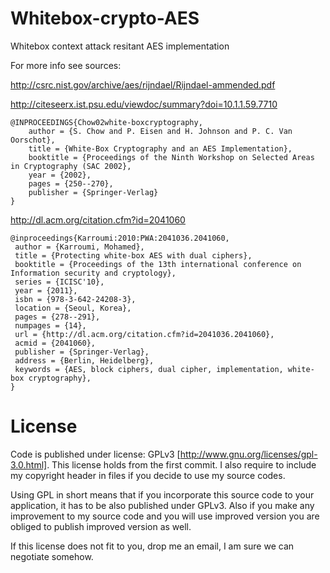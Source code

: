 Whitebox-crypto-AES
===================

Whitebox context attack resitant AES implementation

For more info see sources:

http://csrc.nist.gov/archive/aes/rijndael/Rijndael-ammended.pdf

http://citeseerx.ist.psu.edu/viewdoc/summary?doi=10.1.1.59.7710

    @INPROCEEDINGS{Chow02white-boxcryptography,
        author = {S. Chow and P. Eisen and H. Johnson and P. C. Van Oorschot},
        title = {White-Box Cryptography and an AES Implementation},
        booktitle = {Proceedings of the Ninth Workshop on Selected Areas in Cryptography (SAC 2002},
        year = {2002},
        pages = {250--270},
        publisher = {Springer-Verlag}
    }

http://dl.acm.org/citation.cfm?id=2041060

    @inproceedings{Karroumi:2010:PWA:2041036.2041060,
     author = {Karroumi, Mohamed},
     title = {Protecting white-box AES with dual ciphers},
     booktitle = {Proceedings of the 13th international conference on Information security and cryptology},
     series = {ICISC'10},
     year = {2011},
     isbn = {978-3-642-24208-3},
     location = {Seoul, Korea},
     pages = {278--291},
     numpages = {14},
     url = {http://dl.acm.org/citation.cfm?id=2041036.2041060},
     acmid = {2041060},
     publisher = {Springer-Verlag},
     address = {Berlin, Heidelberg},
     keywords = {AES, block ciphers, dual cipher, implementation, white-box cryptography},
    } 


License
=======
Code is published under license: GPLv3 [http://www.gnu.org/licenses/gpl-3.0.html]. This license holds from the first commit.
I also require to include my copyright header in files if you decide to use my source codes.

Using GPL in short means that if you incorporate this source code to your application, it has to be also published under GPLv3. Also if you make any improvement to my source code and you will use improved version you are obliged to publish improved version as well.

If this license does not fit to you, drop me an email, I am sure we can negotiate somehow.

